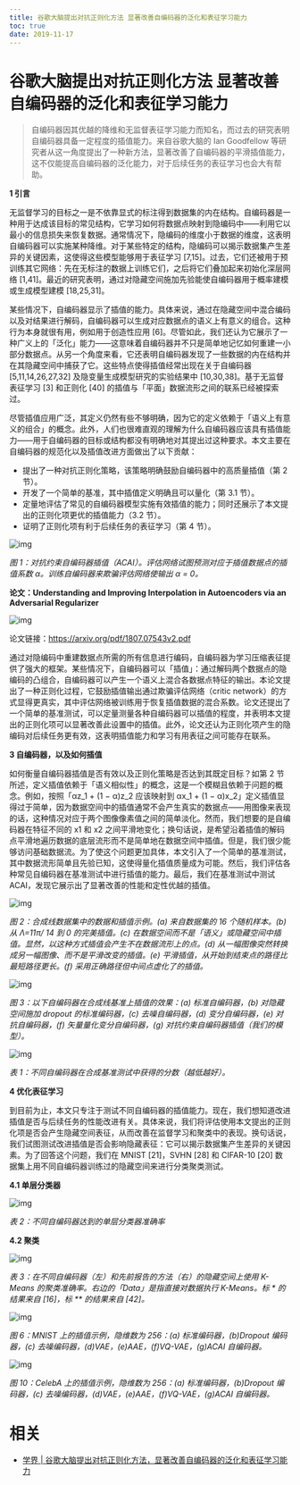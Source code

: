 ```yaml
---
title: 谷歌大脑提出对抗正则化方法 显著改善自编码器的泛化和表征学习能力
toc: true
date: 2019-11-17
---
```

# 谷歌大脑提出对抗正则化方法 显著改善自编码器的泛化和表征学习能力


> 自编码器因其优越的降维和无监督表征学习能力而知名，而过去的研究表明自编码器具备一定程度的插值能力。来自谷歌大脑的 Ian Goodfellow 等研究者从这一角度提出了一种新方法，显著改善了自编码器的平滑插值能力，这不仅能提高自编码器的泛化能力，对于后续任务的表征学习也会大有帮助。





**1 引言**



无监督学习的目标之一是不依靠显式的标注得到数据集的内在结构。自编码器是一种用于达成该目标的常见结构，它学习如何将数据点映射到隐编码中——利用它以最小的信息损失来恢复数据。通常情况下，隐编码的维度小于数据的维度，这表明自编码器可以实施某种降维。对于某些特定的结构，隐编码可以揭示数据集产生差异的关键因素，这使得这些模型能够用于表征学习 [7,15]。过去，它们还被用于预训练其它网络：先在无标注的数据上训练它们，之后将它们叠加起来初始化深层网络 [1,41]。最近的研究表明，通过对隐藏空间施加先验能使自编码器用于概率建模或生成模型建模 [18,25,31]。



某些情况下，自编码器显示了插值的能力。具体来说，通过在隐藏空间中混合编码以及对结果进行解码，自编码器可以生成对应数据点的语义上有意义的组合。这种行为本身就很有用，例如用于创造性应用 [6]。尽管如此，我们还认为它展示了一种广义上的「泛化」能力——这意味着自编码器并不只是简单地记忆如何重建一小部分数据点。从另一个角度来看，它还表明自编码器发现了一些数据的内在结构并在其隐藏空间中捕获了它。这些特点使得插值经常出现在关于自编码器 [5,11,14,26,27,32] 及隐变量生成模型研究的实验结果中 [10,30,38]。基于无监督表征学习 [3] 和正则化 [40] 的插值与「平面」数据流形之间的联系已经被探索过。



尽管插值应用广泛，其定义仍然有些不够明确，因为它的定义依赖于「语义上有意义的组合」的概念。此外，人们也很难直观的理解为什么自编码器应该具有插值能力——用于自编码器的目标或结构都没有明确地对其提出过这种要求。本文主要在自编码器的规范化以及插值改进方面做出了以下贡献：



- 提出了一种对抗正则化策略，该策略明确鼓励自编码器中的高质量插值（第 2 节）。
- 开发了一个简单的基准，其中插值定义明确且可以量化（第 3.1 节）。
- 定量地评估了常见的自编码器模型实施有效插值的能力；同时还展示了本文提出的正则化项更优的插值能力（3.2 节）。
- 证明了正则化项有利于后续任务的表征学习（第 4 节）。



![img](https://mmbiz.qpic.cn/mmbiz_png/KmXPKA19gW9iadNGuZLE3iaGcoyKmz4oy8Nq1q7NmomlAManzNMDyZAshzQLyibYfkYyjnqgu6ePSEvzvuxOprKIg/640?wx_fmt=png&tp=webp&wxfrom=5&wx_lazy=1&wx_co=1)

*图 1：对抗约束自编码器插值（ACAI）。评估网络试图预测对应于插值数据点的插值系数 α。训练自编码器来欺骗评估网络使输出 α = 0。*



**论文：Understanding and Improving Interpolation in Autoencoders via an Adversarial Regularizer**



![img](https://mmbiz.qpic.cn/mmbiz_png/KmXPKA19gW9iadNGuZLE3iaGcoyKmz4oy8uJr70cdC2wyG3Gp8ZORMubMHckcEvqbwURJR0EGhEPIsArwQXmFa6w/640?wx_fmt=png&tp=webp&wxfrom=5&wx_lazy=1&wx_co=1)



论文链接：https://arxiv.org/pdf/1807.07543v2.pdf



通过对隐编码中重建数据点所需的所有信息进行编码，自编码器为学习压缩表征提供了强大的框架。某些情况下，自编码器可以「插值」：通过解码两个数据点的隐编码的凸组合，自编码器可以产生一个语义上混合各数据点特征的输出。本论文提出了一种正则化过程，它鼓励插值输出通过欺骗评估网络（critic network）的方式显得更真实，其中评估网络被训练用于恢复插值数据的混合系数。论文还提出了一个简单的基准测试，可以定量测量各种自编码器可以插值的程度，并表明本文提出的正则化项可以显著改善此设置中的插值。此外，论文还认为正则化项产生的隐编码对后续任务更有效，这表明插值能力和学习有用表征之间可能存在联系。



**3 自编码器，以及如何插值**



如何衡量自编码器插值是否有效以及正则化策略是否达到其既定目标？如第 2 节所述，定义插值依赖于「语义相似性」的概念，这是一个模糊且依赖于问题的概念。例如，按照「αz_1 + (1 − α)z_2 应该映射到 αx_1 + (1 − α)x_2」定义插值显得过于简单，因为数据空间中的插值通常不会产生真实的数据点——用图像来表现的话，这种情况对应于两个图像像素值之间的简单淡化。然而，我们想要的是自编码器在特征不同的 x1 和 x2 之间平滑地变化；换句话说，是希望沿着插值的解码点平滑地遍历数据的底层流形而不是简单地在数据空间中插值。但是，我们很少能够访问基础数据流。为了使这个问题更加具体，本文引入了一个简单的基准测试，其中数据流形简单且先验已知，这使得量化插值质量成为可能。然后，我们评估各种常见自编码器在基准测试中进行插值的能力。最后，我们在基准测试中测试 ACAI，发现它展示出了显著改善的性能和定性优越的插值。



![img](https://mmbiz.qpic.cn/mmbiz_png/KmXPKA19gW9iadNGuZLE3iaGcoyKmz4oy8HE62P7ELUlYVqG6sXkpUwhT651WpnudiaWS27YaNzGzqR4Q5EaWl5qA/640?wx_fmt=png&tp=webp&wxfrom=5&wx_lazy=1&wx_co=1)

*图 2：合成线数据集中的数据和插值示例。(a) 来自数据集的 16 个随机样本。(b) 从 Λ=11π/ 14 到 0 的完美插值。(c) 在数据空间而不是「语义」或隐藏空间中插值。显然，以这种方式插值会产生不在数据流形上的点。(d) 从一幅图像突然转换成另一幅图像、而不是平滑改变的插值。(e) 平滑插值，从开始到结束点的路径比最短路径更长。(f) 采用正确路径但中间点虚化了的插值。*



![img](https://mmbiz.qpic.cn/mmbiz_png/KmXPKA19gW9iadNGuZLE3iaGcoyKmz4oy8iavxTPRnhu28c0bhXxSjku6g3urrAPAbt7RkmUrBB3iaBYDI8w0mnPzA/640?wx_fmt=png&tp=webp&wxfrom=5&wx_lazy=1&wx_co=1)

*图 3：以下自编码器在合成线基准上插值的效果：(a) 标准自编码器，(b) 对隐藏空间施加 dropout 的标准编码器，(c) 去噪自编码器，(d) 变分自编码器，(e) 对抗自编码器，(f) 矢量量化变分自编码器，(g) 对抗约束自编码器插值（我们的模型）。*



![img](https://mmbiz.qpic.cn/mmbiz_png/KmXPKA19gW9iadNGuZLE3iaGcoyKmz4oy8huKeibcZJnmZgWUVSDHO5mwWttJ3icBq9BhIdoH02ZxzZ1xNQukRQqtw/640?wx_fmt=png&tp=webp&wxfrom=5&wx_lazy=1&wx_co=1)

*表 1：不同自编码器在合成基准测试中获得的分数（越低越好）。*



**4 优化表征学习**



到目前为止，本文只专注于测试不同自编码器的插值能力。现在，我们想知道改进插值是否与后续任务的性能改进有关。具体来说，我们将评估使用本文提出的正则化项是否会产生隐藏空间表征，从而改善在监督学习和聚类中的表现。换句话说，我们试图测试改进插值是否会影响隐藏表征：它可以揭示数据集产生差异的关键因素。为了回答这个问题，我们在 MNIST [21]，SVHN [28] 和 CIFAR-10 [20] 数据集上用不同自编码器训练过的隐藏空间来进行分类聚类测试。



**4.1 单层分类器**



![img](https://mmbiz.qpic.cn/mmbiz_png/KmXPKA19gW9iadNGuZLE3iaGcoyKmz4oy8a29J2YzbSeiczJERpd8Rqn0WOw6MYkUPeubveVa23Cfz15K7MicaJANg/640?wx_fmt=png&tp=webp&wxfrom=5&wx_lazy=1&wx_co=1)

*表 2：不同自编码器达到的单层分类器准确率*



**4.2 聚类**



![img](https://mmbiz.qpic.cn/mmbiz_png/KmXPKA19gW9iadNGuZLE3iaGcoyKmz4oy8FJ514gHtuicFHpw3ibtdJquBmia5vNHJFUsEAria0aTFP8ICYo2zDIrLlQ/640?wx_fmt=png&tp=webp&wxfrom=5&wx_lazy=1&wx_co=1)

*表 3：在不同自编码器（左）和先前报告的方法（右）的隐藏空间上使用 K-Means 的聚类准确率。右边的「Data」是指直接对数据执行 K-Means。标 \* 的结果来自 [16]，标 ** 的结果来自 [42]。*



![img](https://mmbiz.qpic.cn/mmbiz_png/KmXPKA19gW9iadNGuZLE3iaGcoyKmz4oy86G5jzLMyBFLNEDDcnHtLbLk4wT82r0WEGI812ySiaythWgmibkVybrOQ/640?wx_fmt=png&tp=webp&wxfrom=5&wx_lazy=1&wx_co=1)

*图 6：MNIST 上的插值示例，隐维数为 256：(a) 标准编码器，(b)Dropout 编码器，(c) 去噪编码器，(d)VAE，(e)AAE，(f)VQ-VAE，(g)ACAI 自编码器。*



![img](https://mmbiz.qpic.cn/mmbiz_png/KmXPKA19gW9iadNGuZLE3iaGcoyKmz4oy8IibIJib8p5NFP1IlchNPluf1z2K6iamUgWBvhzPIujEVIKbuXORv2jCyA/640?wx_fmt=png&tp=webp&wxfrom=5&wx_lazy=1&wx_co=1)

*图 10：CelebA 上的插值示例，隐维数为 256：(a) 标准编码器，(b)Dropout 编码器，(c) 去噪编码器，(d)VAE，(e)AAE，(f)VQ-VAE，(g)ACAI 自编码器。*


# 相关

- [学界 | 谷歌大脑提出对抗正则化方法，显著改善自编码器的泛化和表征学习能力](https://mp.weixin.qq.com/s?__biz=MzA3MzI4MjgzMw==&mid=2650746553&idx=3&sn=39f97192cc0683ca6ba36c3a03ad8a92&chksm=871aeac7b06d63d195d306c787b417e81270a9a9949c58fb05658a402904231a87cd474518b3&mpshare=1&scene=1&srcid=0805kfGoqIgMqUNSXFvtkpxa#rd)
